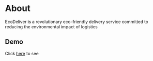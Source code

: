 # About
EcoDeliver is a revolutionary eco-friendly delivery service committed to reducing the environmental impact of logistics 
## Demo
Click [here]() to see
